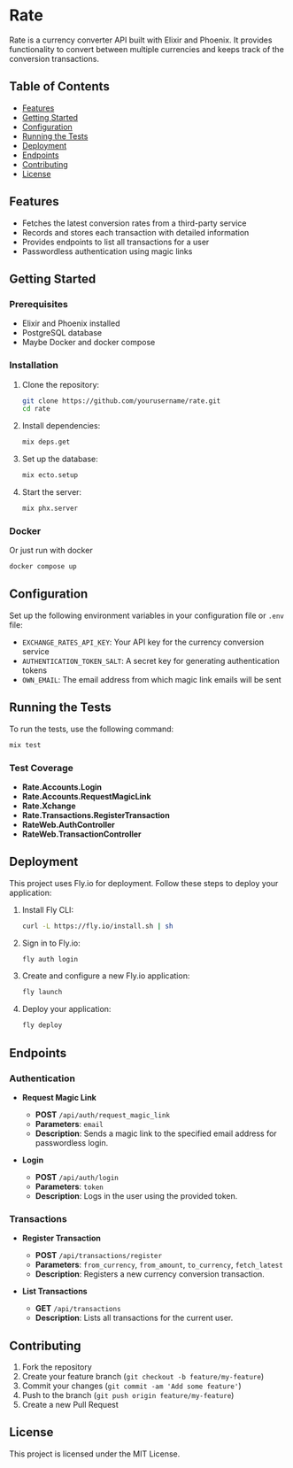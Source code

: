# Rate

Rate is a currency converter API built with Elixir and Phoenix. It provides functionality to convert between multiple currencies and keeps track of the conversion transactions.

## Table of Contents

- [Features](#features)
- [Getting Started](#getting-started)
- [Configuration](#configuration)
- [Running the Tests](#running-the-tests)
- [Deployment](#deployment)
- [Endpoints](#endpoints)
- [Contributing](#contributing)
- [License](#license)

## Features

- Fetches the latest conversion rates from a third-party service
- Records and stores each transaction with detailed information
- Provides endpoints to list all transactions for a user
- Passwordless authentication using magic links

## Getting Started

### Prerequisites

- Elixir and Phoenix installed
- PostgreSQL database
- Maybe Docker and docker compose

### Installation

1. Clone the repository:
    ```sh
    git clone https://github.com/yourusername/rate.git
    cd rate
    ```

2. Install dependencies:
    ```sh
    mix deps.get
    ```

3. Set up the database:
    ```sh
    mix ecto.setup
    ```

4. Start the server:
    ```sh
    mix phx.server
    ```

### Docker

Or just run with docker

```sh
docker compose up
```

## Configuration

Set up the following environment variables in your configuration file or `.env` file:

- `EXCHANGE_RATES_API_KEY`: Your API key for the currency conversion service
- `AUTHENTICATION_TOKEN_SALT`: A secret key for generating authentication tokens
- `OWN_EMAIL`: The email address from which magic link emails will be sent

## Running the Tests

To run the tests, use the following command:

```sh
mix test
```

### Test Coverage

- **Rate.Accounts.Login**
- **Rate.Accounts.RequestMagicLink**
- **Rate.Xchange**
- **Rate.Transactions.RegisterTransaction**
- **RateWeb.AuthController**
- **RateWeb.TransactionController**

## Deployment

This project uses Fly.io for deployment. Follow these steps to deploy your application:

1. Install Fly CLI:
    ```sh
    curl -L https://fly.io/install.sh | sh
    ```

2. Sign in to Fly.io:
    ```sh
    fly auth login
    ```

3. Create and configure a new Fly.io application:
    ```sh
    fly launch
    ```

4. Deploy your application:
    ```sh
    fly deploy
    ```

## Endpoints

### Authentication

- **Request Magic Link**
  - **POST** `/api/auth/request_magic_link`
  - **Parameters**: `email`
  - **Description**: Sends a magic link to the specified email address for passwordless login.

- **Login**
  - **POST** `/api/auth/login`
  - **Parameters**: `token`
  - **Description**: Logs in the user using the provided token.

### Transactions

- **Register Transaction**
  - **POST** `/api/transactions/register`
  - **Parameters**: `from_currency`, `from_amount`, `to_currency`, `fetch_latest`
  - **Description**: Registers a new currency conversion transaction.

- **List Transactions**
  - **GET** `/api/transactions`
  - **Description**: Lists all transactions for the current user.

## Contributing

1. Fork the repository
2. Create your feature branch (`git checkout -b feature/my-feature`)
3. Commit your changes (`git commit -am 'Add some feature'`)
4. Push to the branch (`git push origin feature/my-feature`)
5. Create a new Pull Request

## License

This project is licensed under the MIT License.
